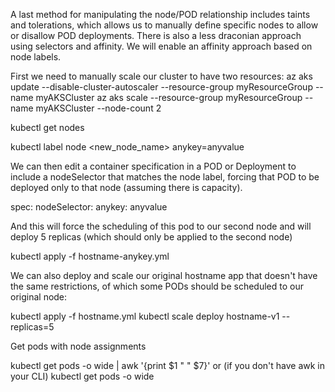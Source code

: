 A last method for manipulating the node/POD relationship includes taints and tolerations, which allows us to manually define specific nodes to allow or disallow POD deployments.  There is also a less draconian approach using selectors and affinity.  We will enable an affinity approach based on node labels.

First we need to manually scale our cluster to have two resources:
az aks update --disable-cluster-autoscaler --resource-group myResourceGroup --name myAKSCluster
az aks scale --resource-group myResourceGroup --name myAKSCluster --node-count 2

kubectl get nodes 

kubectl label node <new_node_name> anykey=anyvalue

We can then edit a container specification in a POD or Deployment to include a nodeSelector that matches the node label, forcing that POD to be deployed only to that node (assuming there is capacity).

spec:
  nodeSelector:
    anykey: anyvalue

And this will force the scheduling of this pod to our second node and will deploy 5 replicas (which should only be applied to the second node)

kubectl apply -f hostname-anykey.yml

We can also deploy and scale our original hostname app that doesn't have the same restrictions, of which some PODs should be scheduled to our original node:

kubectl apply -f hostname.yml
kubectl scale deploy hostname-v1 --replicas=5

Get pods with node assignments

kubectl get pods -o wide | awk '{print $1 " " $7}'
or (if you don't have awk in your CLI)
kubectl get pods -o wide

